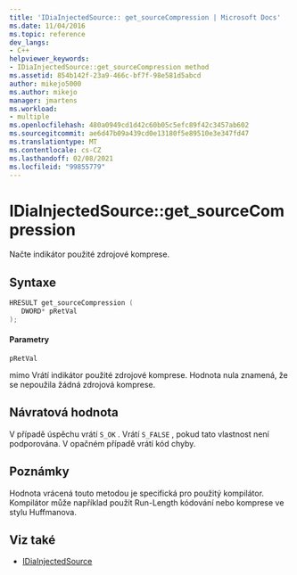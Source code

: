 ```yaml
---
title: 'IDiaInjectedSource:: get_sourceCompression | Microsoft Docs'
ms.date: 11/04/2016
ms.topic: reference
dev_langs:
- C++
helpviewer_keywords:
- IDiaInjectedSource::get_sourceCompression method
ms.assetid: 854b142f-23a9-466c-bf7f-98e581d5abcd
author: mikejo5000
ms.author: mikejo
manager: jmartens
ms.workload:
- multiple
ms.openlocfilehash: 480a0949cd1d42c60b05c5efc89f42c3457ab602
ms.sourcegitcommit: ae6d47b09a439cd0e13180f5e89510e3e347fd47
ms.translationtype: MT
ms.contentlocale: cs-CZ
ms.lasthandoff: 02/08/2021
ms.locfileid: "99855779"
---
```

# <a name="idiainjectedsourceget_sourcecompression"></a>IDiaInjectedSource::get_sourceCompression
Načte indikátor použité zdrojové komprese.

## <a name="syntax"></a>Syntaxe

```C++
HRESULT get_sourceCompression ( 
   DWORD* pRetVal
);
```

#### <a name="parameters"></a>Parametry
 `pRetVal`

mimo Vrátí indikátor použité zdrojové komprese. Hodnota nula znamená, že se nepoužila žádná zdrojová komprese.

## <a name="return-value"></a>Návratová hodnota
 V případě úspěchu vrátí `S_OK` . Vrátí `S_FALSE` , pokud tato vlastnost není podporována. V opačném případě vrátí kód chyby.

## <a name="remarks"></a>Poznámky
 Hodnota vrácená touto metodou je specifická pro použitý kompilátor. Kompilátor může například použít Run-Length kódování nebo komprese ve stylu Huffmanova.

## <a name="see-also"></a>Viz také
- [IDiaInjectedSource](../../debugger/debug-interface-access/idiainjectedsource.md)
